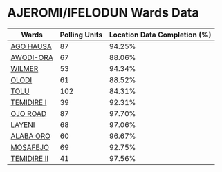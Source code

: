 
# AJEROMI/IFELODUN Wards Data

| Wards | Polling Units | Location Data Completion (%) |
| ---- | ----- | ------- |
| [AGO HAUSA](./wards/5858-ago-hausa) | 87 | 94.25% |
| [AWODI-ORA](./wards/5859-awodi-ora) | 67 | 88.06% |
| [WILMER](./wards/5860-wilmer) | 53 | 94.34% |
| [OLODI](./wards/5861-olodi) | 61 | 88.52% |
| [TOLU](./wards/5862-tolu) | 102 | 84.31% |
| [TEMIDIRE I](./wards/5863-temidire-i) | 39 | 92.31% |
| [OJO ROAD](./wards/5864-ojo-road) | 87 | 97.70% |
| [LAYENI](./wards/5865-layeni) | 68 | 97.06% |
| [ALABA ORO](./wards/5866-alaba-oro) | 60 | 96.67% |
| [MOSAFEJO](./wards/5867-mosafejo) | 69 | 92.75% |
| [TEMIDIRE II](./wards/5868-temidire-ii) | 41 | 97.56% |




